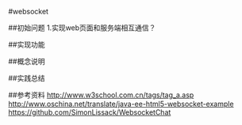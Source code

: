 #websocket

##初始问题
1.实现web页面和服务端相互通信？

##实现功能


##概念说明


##实践总结


##参考资料
http://www.w3school.com.cn/tags/tag_a.asp
http://www.oschina.net/translate/java-ee-html5-websocket-example
https://github.com/SimonLissack/WebsocketChat